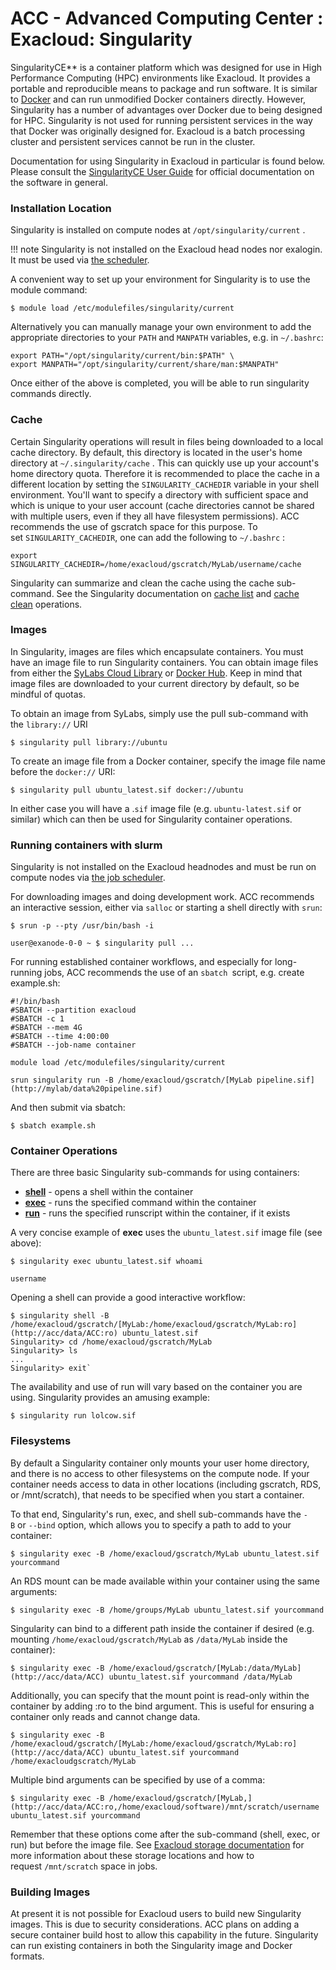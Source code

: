 ACC - Advanced Computing Center : Exacloud: Singularity
=======================================================


SingularityCE** is a container platform which was designed for use in High Performance Computing (HPC) environments like Exacloud. It provides a portable and reproducible means to package and run software. It is similar to [Docker](http://fshead1:8080/ACC/21896493.html) and can run unmodified Docker containers directly. However, Singularity has a number of advantages over Docker due to being designed for HPC. Singularity is not used for running persistent services in the way that Docker was originally designed for. Exacloud is a batch processing cluster and persistent services cannot be run in the cluster.

Documentation for using Singularity in Exacloud in particular is found below. Please consult the [SingularityCE User Guide](https://sylabs.io/guides/3.8/user-guide/) for official documentation on the software in general.

### Installation Location


Singularity is installed on compute nodes at `/opt/singularity/current` . 

!!! note
    Singularity is not installed on the Exacloud head nodes nor exalogin. It must be used via [the scheduler](http://fshead1:8080/ACC/22053376.html).

A convenient way to set up your environment for Singularity is to use the module command:
```
$ module load /etc/modulefiles/singularity/current
```

Alternatively you can manually manage your own environment to add the appropriate directories to your `PATH` and `MANPATH` variables, e.g. in `~/.bashrc`:
```
export PATH="/opt/singularity/current/bin:$PATH" \
export MANPATH="/opt/singularity/current/share/man:$MANPATH"
```

Once either of the above is completed, you will be able to run singularity commands directly.

### Cache

Certain Singularity operations will result in files being downloaded to a local cache directory. By default, this directory is located in the user's home directory at `~/.singularity/cache` . This can quickly use up your account's home directory quota. Therefore it is recommended to place the cache in a different location by setting the `SINGULARITY_CACHEDIR` variable in your shell environment. You'll want to specify a directory with sufficient space and which is unique to your user account (cache directories cannot be shared with multiple users, even if they all have filesystem permissions). ACC recommends the use of gscratch space for this purpose. To set `SINGULARITY_CACHEDIR`, one can add the following to `~/.bashrc` :

```
export SINGULARITY_CACHEDIR=/home/exacloud/gscratch/MyLab/username/cache
```

Singularity can summarize and clean the cache using the cache sub-command. See the Singularity documentation on [cache list](https://sylabs.io/guides/3.8/user-guide/cli/singularity_cache_list.html) and [cache clean](https://sylabs.io/guides/3.8/user-guide/cli/singularity_cache_clean.html) operations.

### Images

In Singularity, images are files which encapsulate containers. You must have an image file to run Singularity containers. You can obtain image files from either the [SyLabs Cloud Library](https://cloud.sylabs.io/library) or [Docker Hub](https://hub.docker.com/). Keep in mind that image files are downloaded to your current directory by default, so be mindful of quotas.

To obtain an image from SyLabs, simply use the pull sub-command with the `library://` URI
```
$ singularity pull library://ubuntu
```
To create an image file from a Docker container, specify the image file name before the `docker://` URI:
```
$ singularity pull ubuntu_latest.sif docker://ubuntu
```

In either case you will have a .`sif` image file (e.g. `ubuntu-latest.sif` or similar) which can then be used for Singularity container operations.

### Running containers with slurm


Singularity is not installed on the Exacloud headnodes and must be run on compute nodes via [the job scheduler](http://fshead1:8080/ACC/22053376.html).

For downloading images and doing development work. ACC recommends an interactive session, either via `salloc` or starting a shell directly with `srun`:

```
$ srun -p --pty /usr/bin/bash -i

user@exanode-0-0 ~ $ singularity pull ...
```
For running established container workflows, and especially for long-running jobs, ACC recommends the use of an `sbatch `script, e.g. create example.sh:
```
#!/bin/bash
#SBATCH --partition exacloud
#SBATCH -c 1
#SBATCH --mem 4G
#SBATCH --time 4:00:00
#SBATCH --job-name container

module load /etc/modulefiles/singularity/current

srun singularity run -B /home/exacloud/gscratch/[MyLab pipeline.sif](http://mylab/data%20pipeline.sif)
```

And then submit via sbatch:

```
$ sbatch example.sh
```
### Container Operations

There are three basic Singularity sub-commands for using containers:

-   **[shell](https://sylabs.io/guides/3.8/user-guide/cli/singularity_shell.html)** - opens a shell within the container
-   **[exec](https://sylabs.io/guides/3.8/user-guide/cli/singularity_exec.html)** - runs the specified command within the container
-   **[run](https://sylabs.io/guides/3.8/user-guide/cli/singularity_run.html)** - runs the specified runscript within the container, if it exists

A very concise example of **exec** uses the `ubuntu_latest.sif` image file (see above):
```
$ singularity exec ubuntu_latest.sif whoami

username
```

Opening a shell can provide a good interactive workflow:

```
$ singularity shell -B /home/exacloud/gscratch/[MyLab:/home/exacloud/gscratch/MyLab:ro](http://acc/data/ACC:ro) ubuntu_latest.sif
Singularity> cd /home/exacloud/gscratch/MyLab
Singularity> ls
...
Singularity> exit`
```
The availability and use of run will vary based on the container you are using. Singularity provides an amusing example:
```
$ singularity run lolcow.sif
```

### Filesystems


By default a Singularity container only mounts your user home directory, and there is no access to other filesystems on the compute node. If your container needs access to data in other locations (including gscratch, RDS, or /mnt/scratch), that needs to be specified when you start a container.

To that end, Singularity's run, exec, and shell sub-commands have the `-B` or `--bind` option, which allows you to specify a path to add to your container:
```
$ singularity exec -B /home/exacloud/gscratch/MyLab ubuntu_latest.sif yourcommand
```
An RDS mount can be made available within your container using the same arguments:
```
$ singularity exec -B /home/groups/MyLab ubuntu_latest.sif yourcommand
```
Singularity can bind to a different path inside the container if desired (e.g. mounting `/home/exacloud/gscratch/MyLab` as `/data/MyLab` inside the container):
```
$ singularity exec -B /home/exacloud/gscratch/[MyLab:/data/MyLab](http://acc/data/ACC) ubuntu_latest.sif yourcommand /data/MyLab
```
Additionally, you can specify that the mount point is read-only within the container by adding :ro to the bind argument. This is useful for ensuring a container only reads and cannot change data.
```
$ singularity exec -B /home/exacloud/gscratch/[MyLab:/home/exacloud/gscratch/MyLab:ro](http://acc/data/ACC) ubuntu_latest.sif yourcommand /home/exacloudgscratch/MyLab
```
Multiple bind arguments can be specified by use of a comma:

```
$ singularity exec -B /home/exacloud/gscratch/[MyLab,](http://acc/data/ACC:ro,/home/exacloud/software)/mnt/scratch/username ubuntu_latest.sif yourcommand
```
Remember that these options come after the sub-command (shell, exec, or run) but before the image file. See [Exacloud storage documentation](http://fshead1:8080/ACC/22053392.html) for more information about these storage locations and how to request `/mnt/scratch` space in jobs.

### Building Images

At present it is not possible for Exacloud users to build new Singularity images. This is due to security considerations. ACC plans on adding a secure container build host to allow this capability in the future. Singularity can run existing containers in both the Singularity image and Docker formats.